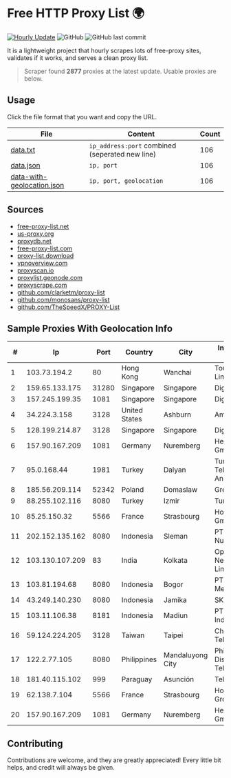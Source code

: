 
# Free HTTP Proxy List 🌍

[![Hourly Update](https://github.com/mertguvencli/http-proxy-list/actions/workflows/main.yml/badge.svg?branch=main)](https://github.com/mertguvencli/http-proxy-list/actions/workflows/main.yml)
![GitHub](https://img.shields.io/github/license/mertguvencli/http-proxy-list)
![GitHub last commit](https://img.shields.io/github/last-commit/mertguvencli/http-proxy-list)

It is a lightweight project that hourly scrapes lots of free-proxy sites, validates if it works, and serves a clean proxy list.


> Scraper found **2877** proxies at the latest update. Usable proxies are below.

## Usage

Click the file format that you want and copy the URL.


|File|Content|Count|
|----|-------|-----|
|[data.txt](https://raw.githubusercontent.com/mertguvencli/http-proxy-list/main/proxy-list/data.txt)|`ip_address:port` combined (seperated new line)|106|
|[data.json](https://raw.githubusercontent.com/mertguvencli/http-proxy-list/main/proxy-list/data.json)|`ip, port`|106|
|[data-with-geolocation.json](https://raw.githubusercontent.com/mertguvencli/http-proxy-list/main/proxy-list/data-with-geolocation.json)|`ip, port, geolocation`|106|

## Sources

* [free-proxy-list.net](https://free-proxy-list.net)
* [us-proxy.org](https://www.us-proxy.org)
* [proxydb.net](http://proxydb.net)
* [free-proxy-list.com](https://free-proxy-list.com/?page=&port=&type%5B%5D=http&type%5B%5D=https&up_time=0&search=Search)
* [proxy-list.download](https://www.proxy-list.download/HTTP)
* [vpnoverview.com](https://vpnoverview.com/privacy/anonymous-browsing/free-proxy-servers)
* [proxyscan.io](https://www.proxyscan.io)
* [proxylist.geonode.com](https://proxylist.geonode.com/api/proxy-list?limit=300&page=1&sort_by=lastChecked&sort_type=desc&protocols=http,https)
* [proxyscrape.com](https://api.proxyscrape.com/v2/?request=displayproxies&protocol=http&timeout=10000&country=all&ssl=all&anonymity=all)
* [github.com/clarketm/proxy-list](https://raw.githubusercontent.com/clarketm/proxy-list/master/proxy-list-raw.txt)
* [github.com/monosans/proxy-list](https://raw.githubusercontent.com/monosans/proxy-list/main/proxies/http.txt)
* [github.com/TheSpeedX/PROXY-List](https://raw.githubusercontent.com/TheSpeedX/PROXY-List/master/http.txt)


## Sample Proxies With Geolocation Info

|#|Ip|Port|Country|City|Internet Service Provider|
|-|--|----|-------|----|-------------------------|
|1|103.73.194.2|80|Hong Kong|Wanchai|TouchPal HK Co., Limited|
|2|159.65.133.175|31280|Singapore|Singapore|DigitalOcean, LLC|
|3|157.245.199.35|1081|Singapore|Singapore|DigitalOcean, LLC|
|4|34.224.3.158|3128|United States|Ashburn|Amazon.com, Inc.|
|5|128.199.214.87|3128|Singapore|Singapore|DigitalOcean, LLC|
|6|157.90.167.209|1081|Germany|Nuremberg|Hetzner Online GmbH|
|7|95.0.168.44|1981|Turkey|Dalyan|Turk Telekomunikasyon Anonim Sirketi|
|8|185.56.209.114|52342|Poland|Domaslaw|GreenLan|
|9|88.255.102.116|8080|Turkey|Izmir|TurkTelekom|
|10|85.25.150.32|5566|France|Strasbourg|Host Europe GmbH|
|11|202.152.135.162|8080|Indonesia|Sleman|PT Jembatan Citra Nusantara|
|12|103.130.107.209|83|India|Kolkata|Opticom Networks Private Limited|
|13|103.81.194.68|8080|Indonesia|Bogor|PT Rtiga Global Media|
|14|43.249.140.230|8080|Indonesia|Jamika|SKYLINE|
|15|103.11.106.38|8181|Indonesia|Madiun|PT. Pascal Indonesia|
|16|59.124.224.205|3128|Taiwan|Taipei|Chunghwa Telecom Co., Ltd.|
|17|122.2.77.105|8080|Philippines|Mandaluyong City|Philippine Long Distance Telephone Co.|
|18|181.40.115.102|999|Paraguay|Asunción|Telecel S.A.|
|19|62.138.7.104|5566|France|Strasbourg|Host Europe Group|
|20|157.90.167.209|1081|Germany|Nuremberg|Hetzner Online GmbH|



## Contributing

Contributions are welcome, and they are greatly appreciated! Every
little bit helps, and credit will always be given.

